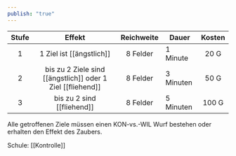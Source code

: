 ```yaml
---
publish: "true"
---
```


| **Stufe** |                         **Effekt**                         | **Reichweite** | Dauer     | **Kosten** |
| :-------: | :--------------------------------------------------------: | :------------: | --------- | :--------: |
|     1     |                  1 Ziel ist [[ängstlich]]                  |    8 Felder    | 1 Minute  |    20 G    |
|     2     | bis zu 2 Ziele sind [[ängstlich]] oder 1 Ziel [[fliehend]] |    8 Felder    | 3 Minuten |    50 G    |
|     3     |                 bis zu 2 sind [[fliehend]]                 |    8 Felder    | 5 Minuten |   100 G    |
Alle getroffenen Ziele müssen einen KON-vs.-WIL Wurf bestehen oder erhalten den Effekt des Zaubers. 


Schule: [[Kontrolle]]